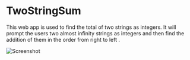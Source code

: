 # TwoStringSum
This web app is used to find the total of two strings as integers. It will prompt the users two almost infinity strings as integers and then find the addition of them in the order from right to left .

![Screenshot](C:\Users\ThuVo\Desktop\FPTSoft\TwoSumPic.png)
